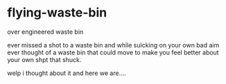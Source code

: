 # flying-waste-bin
over engineered waste bin


ever missed a shot to a waste bin and while sulcking on your own bad aim ever thought of a waste bin that could move to make you feel better about your own shpt that shuck.

welp i thought about it and here we are....
